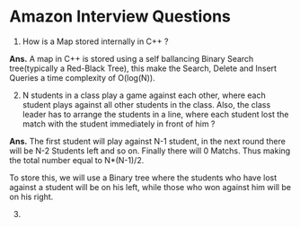 # Amazon Interview Questions

1. How is a Map stored internally in C++ ?

**Ans.** A map in C++ is stored using a self ballancing Binary Search tree(typically a Red-Black Tree), this make the Search, Delete and Insert Queries a time complexity of O(log(N)).

2. N students in a class play a game against each other, where each student plays against all other students in the class. Also, the class leader has to arrange the students in a line, where each student lost the match with the student immediately in front of him ?

**Ans.** The first student will play against N-1 student, in the next round there will be N-2 Students left and so on. Finally there will 0 Matchs. Thus making the total number equal to N*(N-1)/2.

To store this, we will use a Binary tree where the students who have lost against a student will be on his left, while those who won against him will be on his right.

3. 